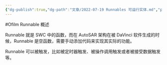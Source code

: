 ```yaml
---
{"dg-publish":true,"dg-path":"文章/2022-07-19 Runnables 可运行实体.md","permalink":"/文章/2022-07-19 Runnables 可运行实体/","dgEnableSearch":"true"}
---
```


#Ofilm 
Runnable 概述

Runnable 就是 SWC 中的函数，而在 AutoSAR 架构在被 DaVinci 软件生成的时候，Runnable 是空函数，需要手动添加代码来实现其实际的功能。

Runnable 可以被触发，比如被定时器触发、被操作调用触发或者被接受数据触发等。